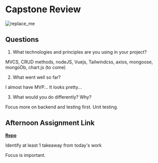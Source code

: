 # Capstone Review

![replace_me](https://codeworks.blob.core.windows.net/public/assets/img/illustrations/placeholder.svg)

## Questions

1. What technologies and principles are you using in your project?

MVCS, CRUD methods, nodeJS, Vuejs, Tailwindcss, axios, mongoose, mongoDb, chart.js (to come)

2. What went well so far?

I almost have MVP... It looks pretty...

3. What would you do differently? Why?

Focus more on backend and testing first. Unit testing.

## Afternoon Assignment Link

**[Repo](https://github.com/Annikyet/<ASSIGNMENT_REPO>)**

Identify at least 1 takeaway from today's work

Focus is important.